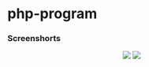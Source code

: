 # php-program


### Screenshorts

<p align ='center'>
  <img src ='https://github.com/user-attachments/assets/d5e34481-3fad-4c11-b3cc-a3c121fd1fc5'>
  <img src ='https://github.com/user-attachments/assets/34222d33-32fc-4e99-adbb-cb5b19da6c51'>
</p>
